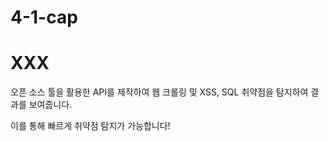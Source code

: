 # 4-1-cap
# XXX
오픈 소스 툴을 활용한 API를 제작하여 웹 크롤링 및 XSS, SQL 취약점을 탐지하여 결과를 보여줍니다. 

이를 통해 빠르게 취약점 탐지가 가능합니다!
